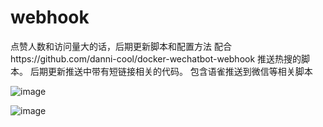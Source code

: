 # webhook
点赞人数和访问量大的话，后期更新脚本和配置方法
配合https://github.com/danni-cool/docker-wechatbot-webhook
推送热搜的脚本。
后期更新推送中带有短链接相关的代码。
包含语雀推送到微信等相关脚本

![image](https://github.com/jiyuhei/webhook/assets/143597936/88268c7c-8d93-4d58-be63-40e521c98b32)

![image](https://github.com/jiyuhei/webhook/assets/143597936/7df411e9-403a-47d3-9896-6b89f8bdfc6b)

